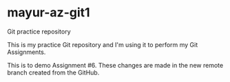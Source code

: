 # mayur-az-git1
Git practice repository

This is my practice Git repository and I'm using it to perform my Git Assignments.

This is to demo Assignment #6.
These changes are made in the new remote branch created from the GitHub.
